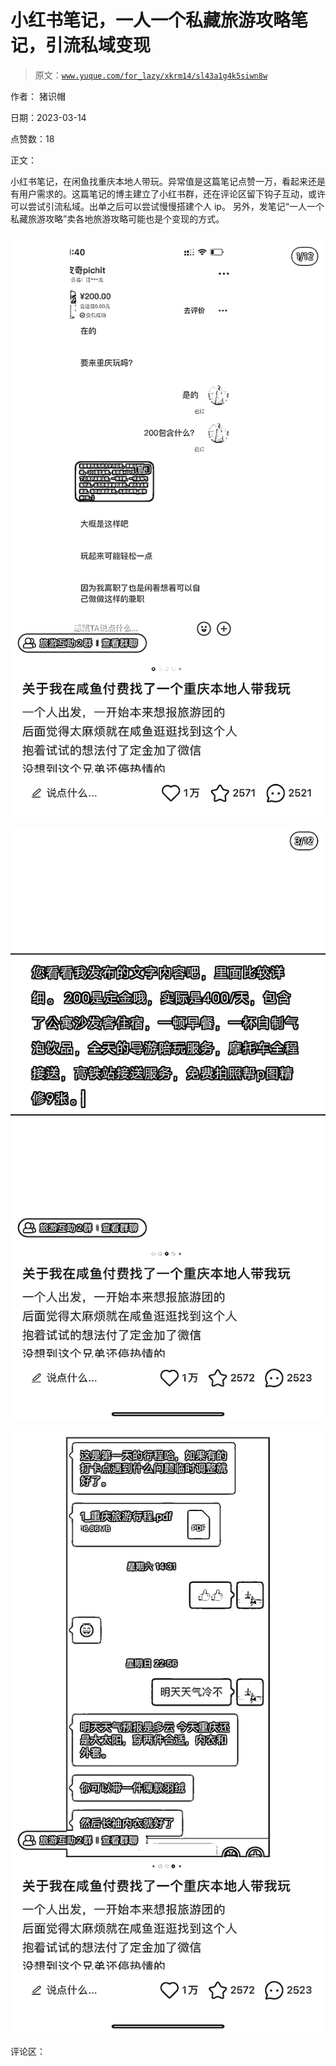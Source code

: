 # 小红书笔记，一人一个私藏旅游攻略笔记，引流私域变现

> 原文：[`www.yuque.com/for_lazy/xkrm14/sl43a1g4k5siwn8w`](https://www.yuque.com/for_lazy/xkrm14/sl43a1g4k5siwn8w)

作者： 猪识帽

日期：2023-03-14

点赞数：18

正文：

小红书笔记，在闲鱼找重庆本地人带玩。异常值是这篇笔记点赞一万，看起来还是有用户需求的。这篇笔记的博主建立了小红书群，还在评论区留下钩子互动，或许可以尝试引流私域。出单之后可以尝试慢慢搭建个人 ip。 另外，发笔记“一人一个私藏旅游攻略”卖各地旅游攻略可能也是个变现的方式。

![](img/9d263aad639f11f01702fa7f20c952d0.png)

![](img/f7bfe34ffbfad15829bf90d1bd8572f4.png)

![](img/f2dd6ca78413f76ccfe2d27ef9a3302f.png)

评论区：

